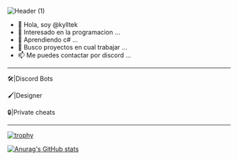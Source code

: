 
![Header (1)](https://user-images.githubusercontent.com/105109829/167253361-cb224f61-ff58-4bf4-9b29-db48d2e8e5c4.gif)


- 👋 Hola, soy @kylltek
- 👀 Interesado en la programacion ...
- 🌱 Aprendiendo c# ...
- 💞️ Busco proyectos en cual trabajar ...
- 📫 Me puedes contactar por discord ...

___________________________________________________________________                                                                 

🛠|Discord Bots

🖌|Designer

🔒|Private cheats

___________________________________________________________________

[![trophy](https://github-profile-trophy.vercel.app/?username=kylltek&theme=onedark)](https://github.com/ryo-ma/github-profile-trophy)


[![Anurag's GitHub stats](https://github-readme-stats.vercel.app/api?username=kylltek)](https://github.com/anuraghazra/github-readme-stats)
<!---
kylltek/kylltek is a ✨ special ✨ repository because its `README.md` (this file) appears on your GitHub profile.
You can click the Preview link to take a look at your changes.
--->
